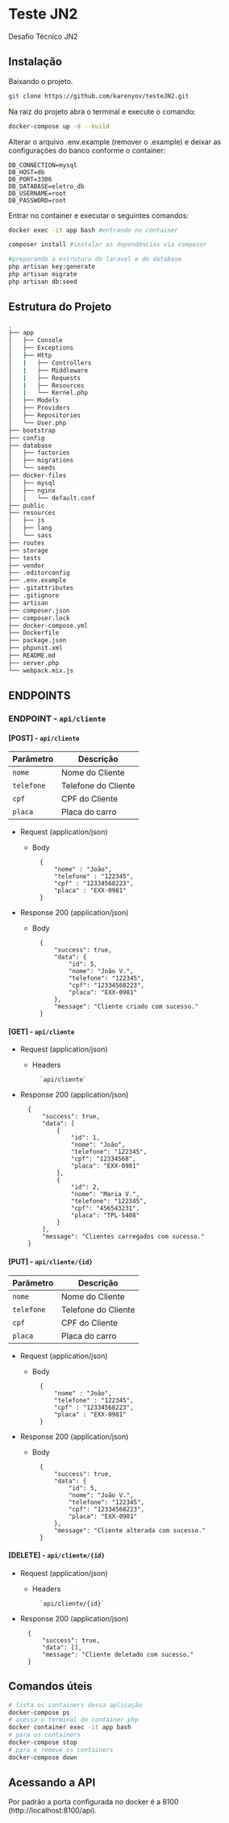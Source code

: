 # Teste JN2
Desafio Técnico JN2

## Instalação

Baixando o projeto.
```sh
git clone https://github.com/karenyov/testeJN2.git
```

Na raiz do projeto abra o terminal e execute o comando:
```sh
docker-compose up -d --build
```

Alterar o arquivo .env.example (remover o .example) e deixar as configurações do banco conforme o container:
```
DB_CONNECTION=mysql
DB_HOST=db
DB_PORT=3306
DB_DATABASE=eletro_db
DB_USERNAME=root
DB_PASSWORD=root
```

Entrar no container e executar o seguintes comandos:
```sh
docker exec -it app bash #entrando no container

composer install #instalar as dependências via composer

#preparando a estrutura do laravel e do database
php artisan key:generate
php artisan migrate
php artisan db:seed
```

## Estrutura do Projeto
```sh
.
├── app
│   ├── Console
│   ├── Exceptions
│   ├── Http
│   |   ├── Controllers
│   |   ├── Middleware
│   |   ├── Requests
│   |   ├── Resources
│   |   └── Kernel.php
│   ├── Models
│   ├── Providers
│   ├── Repositories
│   └── User.php
├── bootstrap
├── config
├── database
│   ├── factories
│   ├── migrations
│   └── seeds
├── docker-files
│   ├── mysql
│   ├── nginx
│   │   └── default.conf
├── public
├── resources
│   ├── js
│   ├── lang
│   └── sass
├── routes
├── storage
├── tests
├── vendor
├── .editorconfig
├── .env.example
├── .gitattributes
├── .gitignore
├── artisan
├── composer.json
├── composer.lock
├── docker-compose.yml
├── Dockerfile
├── package.json
├── phpunit.xml
├── README.md
├── server.php
└── webpack.mix.js
```

## ENDPOINTS

### ENDPOINT - `api/cliente`

#### [POST] - `api/cliente`
| Parâmetro | Descrição |
|---|---|
| `nome` | Nome do Cliente |
| `telefone` | Telefone do Cliente |
| `cpf` | CPF do Cliente |
| `placa` | Placa do carro |

+ Request (application/json)

    + Body

            {
                "nome" : "João",
                "telefone" : "122345",
                "cpf" : "12334568223",
                "placa" : "EXX-0981"
            }

+ Response 200 (application/json)

    + Body

            {
                "success": true,
                "data": {
                    "id": 5,
                    "nome": "João V.",
                    "telefone": "122345",
                    "cpf": "12334568223",
                    "placa": "EXX-0981"
                },
                "message": "Cliente criado com sucesso."
            }

#### [GET] - `api/cliente`
+ Request (application/json)

    + Headers

            `api/cliente`

+ Response 200 (application/json)

        {
            "success": true,
            "data": [
                {
                    "id": 1,
                    "nome": "João",
                    "telefone": "122345",
                    "cpf": "12334568",
                    "placa": "EXX-0981"
                },
                {
                    "id": 2,
                    "nome": "Maria V.",
                    "telefone": "122345",
                    "cpf": "456543231",
                    "placa": "TPL-5408"
                }
            ],
            "message": "Clientes carregados com sucesso."
        }

#### [PUT] - `api/cliente/{id}`
| Parâmetro | Descrição |
|---|---|
| `nome` | Nome do Cliente |
| `telefone` | Telefone do Cliente |
| `cpf` | CPF do Cliente |
| `placa` | Placa do carro |

+ Request (application/json)

    + Body

            {
                "nome" : "João",
                "telefone" : "122345",
                "cpf" : "12334568223",
                "placa" : "EXX-0981"
            }

+ Response 200 (application/json)

    + Body

            {
                "success": true,
                "data": {
                    "id": 5,
                    "nome": "João V.",
                    "telefone": "122345",
                    "cpf": "12334568223",
                    "placa": "EXX-0981"
                },
                "message": "Cliente alterada com sucesso."
            }

#### [DELETE] - `api/cliente/{id}`
+ Request (application/json)

    + Headers

            `api/cliente/{id}`

+ Response 200 (application/json)

        {
            "success": true,
            "data": [],
            "message": "Cliente deletado com sucesso."
        }

## Comandos úteis
```sh
# lista os containers dessa aplicação
docker-compose ps
# acessa o terminal do container php
docker container exec -it app bash
# para os containers
docker-compose stop
# para e remove os containers
docker-compose down
```

## Acessando a API
Por padrão a porta configurada no docker é a 8100 (http://localhost:8100/api).